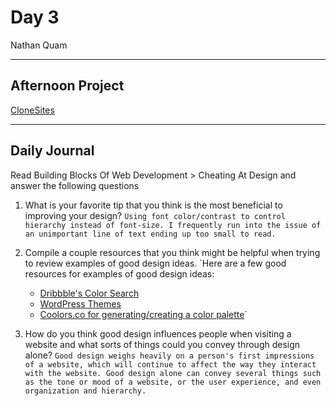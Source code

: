 # Day 3
Nathan Quam

---

## Afternoon Project

[CloneSites](https://github.com/NathanMQuam/Bootstrap-Clonesites)

---

## Daily Journal

Read Building Blocks Of Web Development > Cheating At Design and answer the following questions

1. What is your favorite tip that you think is the most beneficial to improving your design?
`Using font color/contrast to control hierarchy instead of font-size. I frequently run into the issue of an unimportant line of text ending up too small to read. `

2. Compile a couple resources that you think might be helpful when trying to review examples of good design ideas.
`Here are a few good resources for examples of good design ideas:
    * [Dribbble's Color Search](https://dribbble.com/search/color)
    * [WordPress Themes](https://wordpress.com/themes)
    * [Coolors.co for generating/creating a color palette](https://coolors.co/generate)`

3. How do you think good design influences people when visiting a website and what sorts of things could you convey through design alone?
`Good design weighs heavily on a person's first impressions of a website, which will continue to affect the way they interact with the website. Good design alone can convey several things such as the tone or mood of a website, or the user experience, and even organization and hierarchy.`
